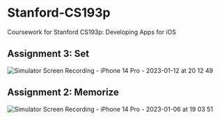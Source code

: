 # Stanford-CS193p

Coursework for Stanford CS193p: Developing Apps for iOS

## Assignment 3: Set

![Simulator Screen Recording - iPhone 14 Pro - 2023-01-12 at 20 12 49](https://user-images.githubusercontent.com/39747003/212214913-620ca707-fe95-474e-83ae-c9aa119b267f.gif)


## Assignment 2: Memorize
![Simulator Screen Recording - iPhone 14 Pro - 2023-01-06 at 19 03 51](https://user-images.githubusercontent.com/39747003/212215015-2383e962-b1f8-4a4d-80f0-711901108c23.gif)


